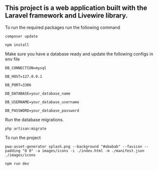 ## This project is a web application built with the Laravel framework and Livewire library.

To run the required packages run the following command 

`composer update`

`npm install`

Make sure you have a database ready and update the following configs in env file 

```
DB_CONNECTION=mysql

DB_HOST=127.0.0.1

DB_PORT=3306

DB_DATABASE=your_database_name

DB_USERNAME=your_database_username

DB_PASSWORD=your_database_password
```
Run the database migrations.

`php artisan:migrate`

To run the project 

`pwa-asset-generator splash.png --background "#ababab" --favicon --padding "0 0" -a images/icons -i ./index.html -m ./manifest.json ./images/icons`

`npm run dev`


